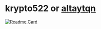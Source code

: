 # krypto522 or [altaytqn](https://sevncore.net)

[![Readme Card](https://github-readme-stats.vercel.app/api/pin/?username=altaytqn&repo=github-readme-stats)](https://github.com/anuraghazra/github-readme-stats)
